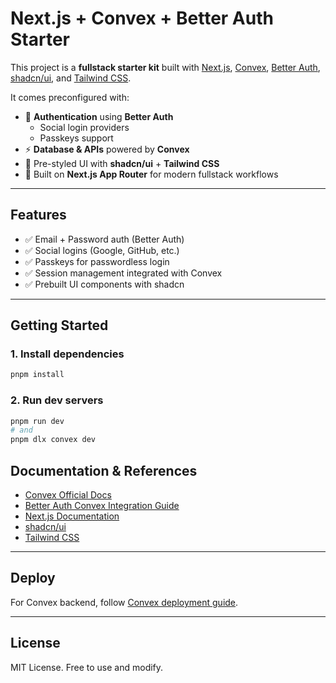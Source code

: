 # Next.js + Convex + Better Auth Starter

This project is a **fullstack starter kit** built with [Next.js](https://nextjs.org), [Convex](https://convex.dev), [Better Auth](https://www.better-auth.com), [shadcn/ui](https://ui.shadcn.com), and [Tailwind CSS](https://tailwindcss.com).

It comes preconfigured with:

- 🔑 **Authentication** using **Better Auth**
  - Social login providers
  - Passkeys support
- ⚡ **Database & APIs** powered by **Convex**
- 🎨 Pre-styled UI with **shadcn/ui** + **Tailwind CSS**
- 🚀 Built on **Next.js App Router** for modern fullstack workflows

---

## Features

- ✅ Email + Password auth (Better Auth)
- ✅ Social logins (Google, GitHub, etc.)
- ✅ Passkeys for passwordless login
- ✅ Session management integrated with Convex
- ✅ Prebuilt UI components with shadcn

---

## Getting Started

### 1. Install dependencies

```bash
pnpm install
```

### 2. Run dev servers

```bash
pnpm run dev
# and
pnpm dlx convex dev
```

## Documentation & References

- [Convex Official Docs](https://docs.convex.dev)
- [Better Auth Convex Integration Guide](https://www.better-auth.com/docs/integrations/convex)
- [Next.js Documentation](https://nextjs.org/docs)
- [shadcn/ui](https://ui.shadcn.com)
- [Tailwind CSS](https://tailwindcss.com)

---

## Deploy

For Convex backend, follow [Convex deployment guide](https://docs.convex.dev/production/deployment).

---

## License

MIT License. Free to use and modify.
